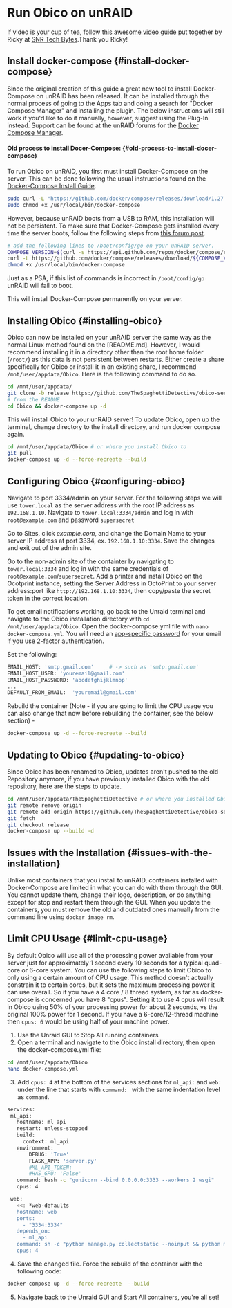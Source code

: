 # Run Obico on unRAID

If video is your cup of tea, follow [this awesome video guide](https://www.youtube.com/watch?v=B2gjxL0MgEo) put together by Ricky at [SNR Tech Bytes](https://www.snrtechbytes.com/).Thank you Ricky!


## Install docker-compose {#install-docker-compose}

Since the original creation of this guide a great new tool to install Docker-Compose on unRAID has been released. It can be installed through the normal process of going to the Apps tab and doing a search for "Docker Compose Manager" and installing the plugin. The below instructions will still work if you'd like to do it manually, however, suggest using the Plug-In instead. Support can be found at the unRAID forums for the [Docker Compose Manager](https://forums.unraid.net/topic/114415-plugin-docker-compose-manager/).

#### Old process to install Docer-Compose: {#old-process-to-install-docer-compose}

To run Obico on unRAID, you first must install Docker-Compose on the server. This can be done following the usual instructions found on the [Docker-Compose Install Guide](https://docs.docker.com/compose/install/#install-compose-on-linux-systems).

```Bash
sudo curl -L "https://github.com/docker/compose/releases/download/1.27.0/docker-compose-$(uname -s)-$(uname -m)" -o /usr/local/bin/docker-compose
sudo chmod +x /usr/local/bin/docker-compose
```

However, because unRAID boots from a USB to RAM, this installation will not be persistent. To make sure that Docker-Compose gets installed every time the server boots, follow the following steps from [this forum post](https://forums.unraid.net/topic/91436-is-docker-compose-available-on-unraid/?do=findComment&comment=864611).

```Bash
# add the following lines to /boot/config/go on your unRAID server.
COMPOSE_VERSION=$(curl -s https://api.github.com/repos/docker/compose/releases/latest | grep 'tag_name' | cut -d\" -f4)
curl -L https://github.com/docker/compose/releases/download/${COMPOSE_VERSION}/docker-compose-`uname -s`-`uname -m` -o /usr/local/bin/docker-compose
chmod +x /usr/local/bin/docker-compose
```

Just as a PSA, if this list of commands is incorrect in `/boot/config/go` unRAID will fail to boot.

This will install Docker-Compose permanently on your server.

## Installing Obico {#installing-obico}

Obico can now be installed on your unRAID server the same way as the normal Linux method found on the [README.md]. However, I would recommend installing it in a directory other than the root home folder (`/root/`) as this data is not persistent between restarts. Either create a share specifically for Obico or install it in an existing share, I recommend `/mnt/user/appdata/Obico`. Here is the following command to do so.

```Bash
cd /mnt/user/appdata/
git clone -b release https://github.com/TheSpaghettiDetective/obico-server.git Obico
# from the README
cd Obico && docker-compose up -d
```

This will install Obico to your unRAID server! To update Obico, open up the terminal, change directory to the install directory, and run docker compose again.

```Bash
cd /mnt/user/appdata/Obico # or where you install Obico to
git pull 
docker-compose up -d --force-recreate --build
```

## Configuring Obico {#configuring-obico}
Navigate to port 3334/admin on your server.  For the following steps we will use `tower.local` as the server address with the root IP address as `192.168.1.10`.  Navigate to `tower.local:3334/admin` and log in with `root@example.com` and password `supersecret`

Go to Sites, click *example.com*, and change the Domain Name to your server IP address at port 3334, ex. `192.168.1.10:3334`.  Save the changes and exit out of the admin site. 

Go to the non-admin site of the containter by navigating to `tower.local:3334` and log in with the same credentials of `root@example.com`/`supersecret`.  Add a printer and install Obico on the Ocotprint instance, setting the Server Address in OctoPrint to your server address:port like `http://192.168.1.10:3334`, then copy/paste the secret token in the correct location. 

To get email notifications working, go back to the Unraid terminal and navigate to the Obico installation directory with `cd /mnt/user/appdata/Obico`.  Open the docker-compose.yml file with `nano docker-compose.yml`.  You will need an [app-specific password](https://lmgtfy.app/?q=gmail+app+specific+password) for your email if you use 2-factor authentication. 

Set the following:
```bash
EMAIL_HOST: 'smtp.gmail.com'     # -> such as 'smtp.gmail.com'
EMAIL_HOST_USER: 'youremail@gmail.com'
EMAIL_HOST_PASSWORD: 'abcdefghijklmnop' 
...
DEFAULT_FROM_EMAIL:  'youremail@gmail.com'
```
Rebuild the container (Note - if you are going to limit the CPU usage you can also change that now before rebuilding the container, see the below section) -   
```bash
docker-compose up -d --force-recreate --build
```

## Updating to Obico {#updating-to-obico}

Since Obico has been renamed to Obico, updates aren't pushed to the old Repository anymore, if you have previously installed Obico with the old repository, here are the steps to update.

```Bash
cd /mnt/user/appdata/TheSpaghettiDetective # or where you installed Obico to
git remote remove origin
git remote add origin https://github.com/TheSpaghettiDetective/obico-server.git
git fetch
git checkout release
docker-compose up --build -d
```

## Issues with the Installation {#issues-with-the-installation}

Unlike most containers that you install to unRAID, containers installed with Docker-Compose are limited in what you can do with them through the GUI. You cannot update them, change their logo, description, or do anything except for stop and restart them through the GUI. When you update the containers, you must remove the old and outdated ones manually from the command line using `docker image rm`.

## Limit CPU Usage {#limit-cpu-usage}
By default Obico will use all of the processing power available from your server just for approximately 1 second every 10 seconds for a typical quad-core or 6-core system.  You can use the following steps to limit Obico to only using a certain amount of CPU usage.  This method doesn't actually constrain it to certain cores, but it sets the maximum processing power it can use overall.  So if you have a 4 core / 8 thread system, as far as docker-compose is concerned you have 8 "cpus".  Setting it to use 4 cpus will result in Obico using 50% of your processing power for about 2 seconds, vs the original 100% power for 1 second.  If you have a 6-core/12-thread machine then `cpus: 6` would be using half of your machine power.  
1. Use the Unraid GUI to Stop All running containers
2. Open a terminal and navigate to the Obico install directory, then open the docker-compose.yml file:  
  ```Bash 
  cd /mnt/user/appdata/Obico
  nano docker-compose.yml 
  ```
3. Add `cpus: 4` at the bottom of the services sections for `ml_api:` and `web:` under the line that starts with `command: ` with the same indentation level as `command`.  
 ```Bash 
services:
  ml_api:
    hostname: ml_api
    restart: unless-stopped
    build:
      context: ml_api
    environment:
        DEBUG: 'True'
        FLASK_APP: 'server.py'
        #ML_API_TOKEN:
        #HAS_GPU: 'False'
    command: bash -c "gunicorn --bind 0.0.0.0:3333 --workers 2 wsgi"
    cpus: 4

  web:
    <<: *web-defaults
    hostname: web
    ports:
      - "3334:3334"
    depends_on:
      - ml_api
    command: sh -c "python manage.py collectstatic --noinput && python manage.py migrate && python manage.py runserver --no>
    cpus: 4
```
4. Save the changed file.  Force the rebuild of the container with the following code:
  ```Bash 
  docker-compose up -d --force-recreate  --build
  ```
5.  Navigate back to the Unraid GUI and Start All containers, you're all set!  
